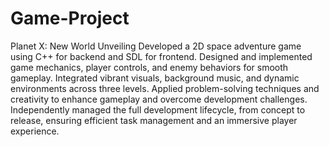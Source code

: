 # Game-Project
Planet X: New World Unveiling
Developed a 2D space adventure game using C++ for backend and SDL for frontend. Designed and implemented game mechanics, player controls, and enemy behaviors for smooth gameplay. Integrated vibrant visuals, background music, and dynamic environments across three levels. Applied problem-solving techniques and creativity to enhance gameplay and overcome development challenges. Independently managed the full development lifecycle, from concept to release, ensuring efficient task management and an immersive player experience.

